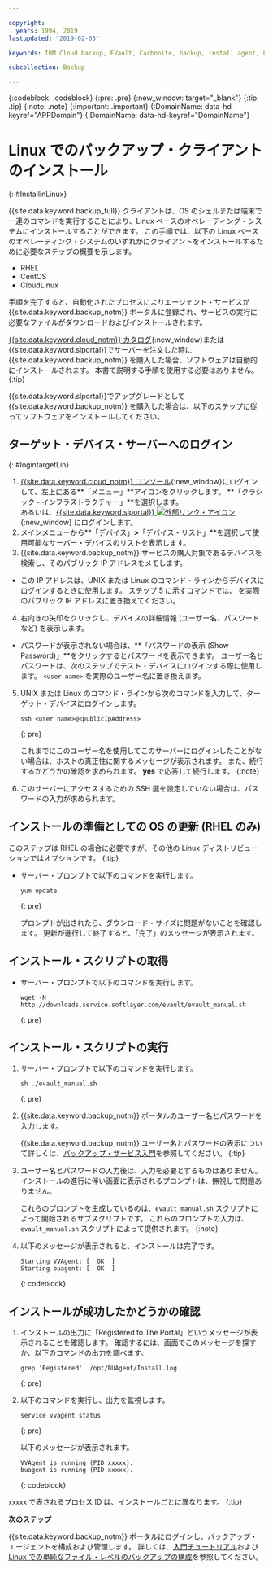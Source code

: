 ```yaml
---

copyright:
  years: 1994, 2019
lastupdated: "2019-02-05"

keywords: IBM Cloud backup, EVault, Carbonite, backup, install agent, Linux

subcollection: Backup

---
```

{:codeblock: .codeblock}
{:pre: .pre}
{:new_window: target="_blank"}
{:tip: .tip}
{:note: .note}
{:important: .important}
{:DomainName: data-hd-keyref="APPDomain"}
{:DomainName: data-hd-keyref="DomainName"}

# Linux でのバックアップ・クライアントのインストール
{: #InstallinLinux}

{{site.data.keyword.backup_full}} クライアントは、OS のシェルまたは端末で一連のコマンドを実行することにより、Linux ベースのオペレーティング・システムにインストールすることができます。 この手順では、以下の Linux ベースのオペレーティング・システムのいずれかにクライアントをインストールするために必要なステップの概要を示します。

- RHEL
- CentOS
- CloudLinux

手順を完了すると、自動化されたプロセスによりエージェント・サービスが {{site.data.keyword.backup_notm}} ポータルに登録され、サービスの実行に必要なファイルがダウンロードおよびインストールされます。

[{{site.data.keyword.cloud_notm}} カタログ](https://{DomainName}/catalog){:new_window}または {{site.data.keyword.slportal}}でサーバーを注文した時に {{site.data.keyword.backup_notm}} を購入した場合、ソフトウェアは自動的にインストールされます。 本書で説明する手順を使用する必要はありません。
{:tip}

{{site.data.keyword.slportal}}でアップグレードとして {{site.data.keyword.backup_notm}} を購入した場合は、以下のステップに従ってソフトウェアをインストールしてください。

## ターゲット・デバイス・サーバーへのログイン
{: #logintargetLin}

1. [{{site.data.keyword.cloud_notm}} コンソール](https://{DomainName}/){:new_window}にログインして、左上にある**「メニュー」**アイコンをクリックします。 **「クラシック・インフラストラクチャー」**を選択します。<br/>
   あるいは、[{{site.data.keyword.slportal}} ![外部リンク・アイコン](../../icons/launch-glyph.svg "外部リンク・アイコン")](https://control.softlayer.com/){:new_window} にログインします。
2. メインメニューから**「デバイス」**>**「デバイス・リスト」**を選択して使用可能なサーバー・デバイスのリストを表示します。
3. {{site.data.keyword.backup_notm}} サービスの購入対象であるデバイスを検索し、そのパブリック IP アドレスをメモします。
  - この IP アドレスは、UNIX または Linux のコマンド・ラインからデバイスにログインするときに使用します。 ステップ 5 に示すコマンドでは、<publicIpAddress> を実際のパブリック IP アドレスに置き換えてください。
4. 右向きの矢印をクリックし、デバイスの詳細情報 (ユーザー名、パスワードなど) を表示します。
  - パスワードが表示されない場合は、**「パスワードの表示 (Show Password)」**をクリックするとパスワードを表示できます。 ユーザー名とパスワードは、次のステップでテスト・デバイスにログインする際に使用します。 `<user name>` を実際のユーザー名に置き換えます。
5. UNIX または Linux のコマンド・ラインから次のコマンドを入力して、ターゲット・デバイスにログインします。
   ```
   ssh <user name>@<publicIpAddress>
   ```
   {: pre}

   これまでにこのユーザー名を使用してこのサーバーにログインしたことがない場合は、ホストの真正性に関するメッセージが表示されます。 また、続行するかどうかの確認を求められます。 **yes** で応答して続行します。
   {:note}

6. このサーバーにアクセスするための SSH 鍵を設定していない場合は、パスワードの入力が求められます。

## インストールの準備としての OS の更新 (RHEL のみ)

このステップは RHEL の場合に必要ですが、その他の Linux ディストリビューションではオプションです。
{:tip}

- サーバー・プロンプトで以下のコマンドを実行します。
  ```
  yum update
  ```
  {: pre}

  プロンプトが出されたら、ダウンロード・サイズに問題がないことを確認します。 更新が進行して終了すると、「完了」のメッセージが表示されます。

## インストール・スクリプトの取得

- サーバー・プロンプトで以下のコマンドを実行します。
  ```
  wget -N http://downloads.service.softlayer.com/evault/evault_manual.sh
  ```
  {: pre}

## インストール・スクリプトの実行

1. サーバー・プロンプトで以下のコマンドを実行します。
   ```
   sh ./evault_manual.sh
   ```
   {: pre}

2. {{site.data.keyword.backup_notm}} ポータルのユーザー名とパスワードを入力します。

   {{site.data.keyword.backup_notm}} ユーザー名とパスワードの表示について詳しくは、[バックアップ・サービス入門](/docs/infrastructure/Backup?topic=Backup-gettingstarted#getting-started)を参照してください。
   {:tip}

3. ユーザー名とパスワードの入力後は、入力を必要とするものはありません。 インストールの進行に伴い画面に表示されるプロンプトは、無視して問題ありません。

   これらのプロンプトを生成しているのは、`evault_manual.sh` スクリプトによって開始されるサブスクリプトです。 これらのプロンプトの入力は、`evault_manual.sh` スクリプトによって提供されます。
   {:note}

4. 以下のメッセージが表示されると、インストールは完了です。

   ```
   Starting VVAgent: [  OK  ]
   Starting buagent: [  OK  ]
   ```
   {: codeblock}

## インストールが成功したかどうかの確認

1. インストールの出力に「Registered to The Portal」というメッセージが表示されることを確認します。 確認するには、画面でこのメッセージを探すか、以下のコマンドの出力を調べます。
   ```
   grep 'Registered'  /opt/BUAgent/Install.log
   ```
   {: pre}

2. 以下のコマンドを実行し、出力を監視します。
   ```
   service vvagent status
   ```
   {: pre}

   以下のメッセージが表示されます。
   ```
   VVAgent is running (PID xxxxx).
   buagent is running (PID xxxxx).
   ```
   {: codeblock}

  `xxxxx` で表されるプロセス ID は、インストールごとに異なります。
  {:tip}

**次のステップ**

{{site.data.keyword.backup_notm}} ポータルにログインし、バックアップ・エージェントを構成および管理します。 詳しくは、[入門チュートリアル](/docs/infrastructure/Backup?topic=Backup-gettingstarted#getting-started)および [Linux での単純なファイル・レベルのバックアップの構成](/docs/infrastructure/Backup?topic=Backup-configureLinuxBackup)を参照してください。
